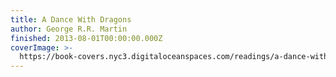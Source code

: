 ```yaml
---
title: A Dance With Dragons
author: George R.R. Martin
finished: 2013-08-01T00:00:00.000Z
coverImage: >-
  https://book-covers.nyc3.digitaloceanspaces.com/readings/a-dance-with-dragons-01.jpg
---
```

